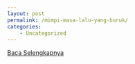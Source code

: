 ```yaml
---
layout: post
permalink: /mimpi-masa-lalu-yang-buruk/
categories:
    - Uncategorized
---
```


[Baca Selengkapnya](/10)